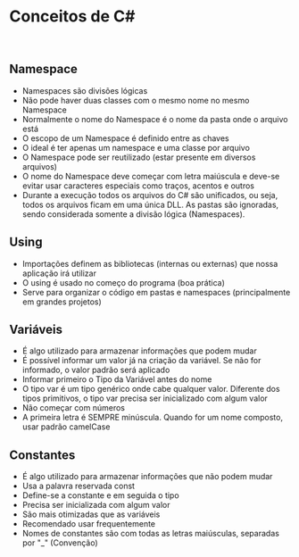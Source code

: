 # Conceitos de C#
&nbsp;
## Namespace
- Namespaces são divisões lógicas
- Não pode haver duas classes com o mesmo nome no mesmo Namespace
- Normalmente o nome do Namespace é o nome da pasta onde o arquivo está
- O escopo de um Namespace é definido entre as chaves
- O ideal é ter apenas um namespace e uma classe por arquivo
- O Namespace pode ser reutilizado (estar presente em diversos arquivos)
- O nome do Namespace deve começar com letra maiúscula e deve-se evitar usar caracteres especiais como traços, acentos e outros
- Durante a execução todos os arquivos do C# são unificados, ou seja, todos os arquivos ficam em uma única DLL. As pastas são ignoradas, sendo considerada somente a divisão lógica (Namespaces).
&nbsp;
## Using
- Importações definem as bibliotecas (internas ou externas) que nossa aplicação irá utilizar
- O using é usado no começo do programa (boa prática)
- Serve para organizar o código em pastas e namespaces (principalmente em grandes projetos)
&nbsp;
## Variáveis
- É algo utilizado para armazenar informações que podem mudar
- É possível informar um valor já na criação da variável. Se não for informado, o valor padrão será aplicado
- Informar primeiro o Tipo da Variável antes do nome
- O tipo var é um tipo genérico onde cabe qualquer valor. Diferente dos tipos primitivos, o tipo var precisa ser inicializado com algum valor
- Não começar com números
- A primeira letra é SEMPRE minúscula. Quando for um nome composto, usar padrão camelCase
&nbsp;
## Constantes
- É algo utilizado para armazenar informações que não podem mudar
- Usa a palavra reservada const
- Define-se a constante e em seguida o tipo
- Precisa ser inicializada com algum valor
- São mais otimizadas que as variáveis
- Recomendado usar frequentemente
- Nomes de constantes são com todas as letras maiúsculas, separadas por "_" (Convenção)
&nbsp;